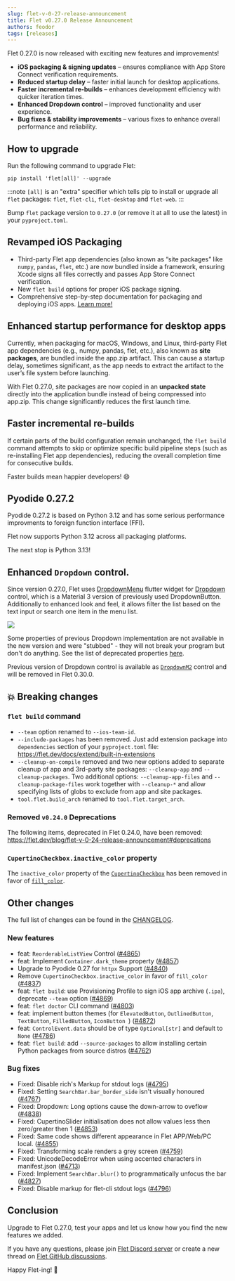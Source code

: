 ```yaml
---
slug: flet-v-0-27-release-announcement
title: Flet v0.27.0 Release Announcement
authors: feodor
tags: [releases]
---
```


Flet 0.27.0 is now released with exciting new features and improvements!

* **iOS packaging & signing updates** – ensures compliance with App Store Connect verification requirements.
* **Reduced startup delay** – faster initial launch for desktop applications.
* **Faster incremental re-builds** – enhances development efficiency with quicker iteration times.
* **Enhanced Dropdown control** – improved functionality and user experience.
* **Bug fixes & stability improvements** – various fixes to enhance overall performance and reliability.

<!-- truncate -->

## How to upgrade

Run the following command to upgrade Flet:

```
pip install 'flet[all]' --upgrade
```

:::note
`[all]` is an "extra" specifier which tells pip to install or upgrade all `flet` packages: `flet`, `flet-cli`, `flet-desktop` and `flet-web`.
:::

Bump `flet` package version to `0.27.0` (or remove it at all to use the latest) in your `pyproject.toml`.

## Revamped iOS Packaging

* Third-party Flet app dependencies (also known as “site packages” like `numpy`, `pandas`, `flet`, etc.) are now bundled inside a framework, ensuring Xcode signs all files correctly and passes App Store Connect verification.
* New `flet build` options for proper iOS package signing.
* Comprehensive step-by-step documentation for packaging and deploying iOS apps. [Learn more!](/docs/publish/ios)

## Enhanced startup performance for desktop apps

Currently, when packaging for macOS, Windows, and Linux, third-party Flet app dependencies (e.g., numpy, pandas, flet, etc.), also known as **site packages**, are bundled inside the app.zip artifact. This can cause a startup delay, sometimes significant, as the app needs to extract the artifact to the user’s file system before launching.

With Flet 0.27.0, site packages are now copied in an **unpacked state** directly into the application bundle instead of being compressed into app.zip. This change significantly reduces the first launch time.

## Faster incremental re-builds

If certain parts of the build configuration remain unchanged, the `flet build` command attempts to skip or optimize specific build pipeline steps (such as re-installing Flet app dependencies), reducing the overall completion time for consecutive builds.

Faster builds mean happier developers! 😄

## Pyodide 0.27.2

Pyodide 0.27.2 is based on Python 3.12 and has some serious performance improvments to foreign function interface (FFI).

Flet now supports Python 3.12 across all packaging platforms.

The next stop is Python 3.13!

## Enhanced `Dropdown` control.

Since version 0.27.0, Flet uses [DropdownMenu](https://api.flutter.dev/flutter/material/DropdownMenu-class.html) flutter widget for [Dropdown](/docs/controls/dropdown) control, which is a Material 3 version of previously used DropdownButton. Additionally to enhanced look and feel, it allows filter the list based on the text input or search one item in the menu list.

<img src="/img/docs/controls/dropdown/dropdown-search.gif" className="screenshot-30"/>
 
Some properties of previous Dropdown implementation are not available in the new version and were "stubbed" - they will not break your program but don't do anything. See the list of deprecated properties [here](/docs/controls/dropdown/#deprecated-dropdown-properties-and-events).

Previous version of Dropdown control is available as [`DropdownM2`](/docs/controls/dropdownm2) control and will be removed in Flet 0.30.0.

## 💥 Breaking changes

### `flet build` command

- `--team` option renamed to `--ios-team-id`.
- `--include-packages` has been removed. Just add extension package into `dependencies` section of your `pyproject.toml` file: https://flet.dev/docs/extend/built-in-extensions
- `--cleanup-on-compile` removed and two new options added to separate cleanup of app and 3rd-party site packages: `--cleanup-app` and `--cleanup-packages`. Two additional options: `--cleanup-app-files` and `--cleanup-package-files` work together with `--cleanup-*` and allow specifying lists of globs to exclude from app and site packages.
- `tool.flet.build_arch` renamed to `tool.flet.target_arch`.

### Removed `v0.24.0` Deprecations

The following items, deprecated in Flet 0.24.0, have been removed: https://flet.dev/blog/flet-v-0-24-release-announcement#deprecations

### `CupertinoCheckbox.inactive_color` property

The `inactive_color` property of the [`CupertinoCheckbox`](/docs/controls/cupertinocheckbox) has been removed in favor of [`fill_color`](/docs/controls/cupertinocheckbox#fill_color).

## Other changes

The full list of changes can be found in the [CHANGELOG](https://github.com/flet-dev/flet/blob/main/CHANGELOG.md).

### New features

* feat: `ReorderableListView` Control ([#4865](https://github.com/flet-dev/flet/pull/4865))
* feat: Implement `Container.dark_theme` property ([#4857](https://github.com/flet-dev/flet/issues/4857))
* Upgrade to Pyodide 0.27 for `httpx` Support ([#4840](https://github.com/flet-dev/flet/issues/4840))
* Remove `CupertinoCheckbox.inactive_color` in favor of `fill_color` ([#4837](https://github.com/flet-dev/flet/issues/4837))
* feat: `flet build`: use Provisioning Profile to sign iOS app archive (`.ipa`), deprecate `--team` option ([#4869](https://github.com/flet-dev/flet/issues/4869))
* feat: `flet doctor` CLI command ([#4803](https://github.com/flet-dev/flet/pull/4803))
* feat: implement button themes (for `ElevatedButton`, `OutlinedButton`, `TextButton`, `FilledButton`, `IconButton `) ([#4872](https://github.com/flet-dev/flet/pull/4872))
* feat: `ControlEvent.data` should be of type `Optional[str]` and default to `None` ([#4786](https://github.com/flet-dev/flet/issues/4786))
* feat: `flet build`: add `--source-packages` to allow installing certain Python packages from source distros ([#4762](https://github.com/flet-dev/flet/issues/4762))

### Bug fixes

* Fixed: Disable rich's Markup for stdout logs ([#4795](https://github.com/flet-dev/flet/issues/4795))
* Fixed: Setting `SearchBar.bar_border_side` isn't visually honoured ([#4767](https://github.com/flet-dev/flet/issues/4767))
* Fixed: Dropdown: Long options cause the down-arrow to oveflow ([#4838](https://github.com/flet-dev/flet/issues/4838))
* Fixed: CupertinoSlider initialisation does not allow values less then zero/greater then 1 ([#4853](https://github.com/flet-dev/flet/issues/4853))
* Fixed: Same code shows different appearance in Flet APP/Web/PC local. ([#4855](https://github.com/flet-dev/flet/issues/4855))
* Fixed: Transforming scale renders a grey screen ([#4759](https://github.com/flet-dev/flet/issues/4759))
* Fixed: UnicodeDecodeError when using accented characters in manifest.json ([#4713](https://github.com/flet-dev/flet/issues/4713))
* Fixed: Implement `SearchBar.blur()` to programmatically unfocus the bar ([#4827](https://github.com/flet-dev/flet/issues/4827))
* Fixed: Disable markup for flet-cli stdout logs ([#4796](https://github.com/flet-dev/flet/pull/4796))

## Conclusion

Upgrade to Flet 0.27.0, test your apps and let us know how you find the new features we added.

If you have any questions, please join [Flet Discord server](https://discord.gg/dzWXP8SHG8) or create a new thread
on [Flet GitHub discussions](https://github.com/flet-dev/flet/discussions).

Happy Flet-ing! 👾